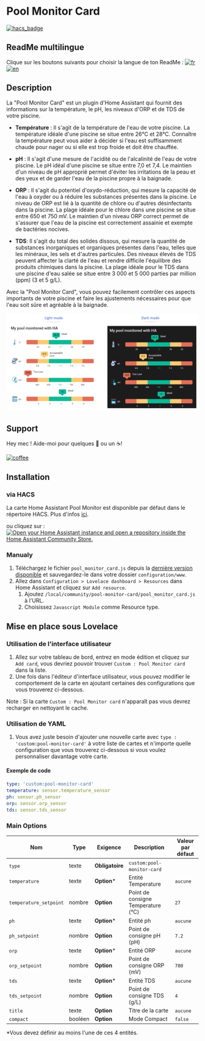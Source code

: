 # Pool Monitor Card

[![hacs_badge](https://img.shields.io/badge/HACS-Custom-41BDF5.svg?style=for-the-badge)](https://github.com/hacs/integration)

## ReadMe multilingue

Clique sur les boutons suivants pour choisir la langue de ton ReadMe : [![fr](https://img.shields.io/badge/lang-fr-green.svg)](https://github.com/wilsto/pool-monitor-card/blob/master/README-fr.md) [![en](https://img.shields.io/badge/lang-en-red.svg)](https://github.com/wilsto/pool-monitor-card/blob/master/README.md)

## Description

La "Pool Monitor Card" est un plugin d'Home Assistant qui fournit des informations sur la température, le pH, les niveaux d'ORP et de TDS de votre piscine. 

- **Température** : Il s'agit de la température de l'eau de votre piscine. La température idéale d'une piscine se situe entre 26°C et 28°C.  Connaître la température peut vous aider à décider si l'eau est suffisamment chaude pour nager ou si elle est trop froide et doit être chauffée.

- **pH** : Il s'agit d'une mesure de l'acidité ou de l'alcalinité de l'eau de votre piscine. Le pH idéal d'une piscine se situe entre 7,0 et 7,4. Le maintien d'un niveau de pH approprié permet d'éviter les irritations de la peau et des yeux et de garder l'eau de la piscine propre à la baignade.

- **ORP** : Il s'agit du potentiel d'oxydo-réduction, qui mesure la capacité de l'eau à oxyder ou à réduire les substances présentes dans la piscine. Le niveau de ORP est lié à la quantité de chlore ou d'autres désinfectants dans la piscine.  La plage idéale pour le chlore dans une piscine se situe entre 650 et 750 mV. Le maintien d'un niveau ORP correct permet de s'assurer que l'eau de la piscine est correctement assainie et exempte de bactéries nocives.

- **TDS**: Il s'agit du total des solides dissous, qui mesure la quantité de substances inorganiques et organiques présentes dans l'eau, telles que les minéraux, les sels et d'autres particules. Des niveaux élevés de TDS peuvent affecter la clarté de l'eau et rendre difficile l'équilibre des produits chimiques dans la piscine. La plage idéale pour le TDS dans une piscine d'eau salée se situe entre 3 000 et 5 000 parties par million (ppm) (3 et 5 g/L).

Avec la "Pool Monitor Card", vous pouvez facilement contrôler ces aspects importants de votre piscine et faire les ajustements nécessaires pour que l'eau soit sûre et agréable à la baignade.


![all](example/light-dark-card.png)

## Support

Hey mec ! Aide-moi pour quelques :beers: ou un :coffee:!

[![coffee](https://www.buymeacoffee.com/assets/img/custom_images/black_img.png)](https://bmc.link/wilsto)

## Installation

### via HACS

La carte Home Assistant Pool Monitor est disponible par défaut dans le répertoire HACS. Plus d'infos  [ici](https://hacs.xyz/).

ou cliquez sur :
[![Open your Home Assistant instance and open a repository inside the Home Assistant Community Store.](https://my.home-assistant.io/badges/hacs_repository.svg)](https://my.home-assistant.io/redirect/hacs_repository/?owner=wilsto&repository=pool-monitor-card&category=plugin)

### Manualy

1. Téléchargez le fichier `pool_monitor_card.js` depuis la [dernière version disponible](https://github.com/wilsto/pool-monitor-card/releases) et sauvegardez-le dans votre dossier `configuration/www`.
1. Allez dans `Configuration > Lovelace dashboard > Resources` dans Home Assistant et cliquez sur `Add resource`.
    1. Ajoutez `/local/community/pool-monitor-card/pool_monitor_card.js` à l'URL.
    1. Choisissez `Javascript Module` comme Resource type.

## Mise en place sous Lovelace 

### Utilisation de l'interface utilisateur

1. Allez sur votre tableau de bord, entrez en mode édition et cliquez sur `Add card`, vous devriez pouvoir trouver `Custom : Pool Monitor card` dans la liste.
1. Une fois dans l'éditeur d'interface utilisateur, vous pouvez modifier le comportement de la carte en ajoutant certaines des configurations que vous trouverez ci-dessous.

Note : Si la carte `Custom : Pool Monitor card` n'apparaît pas vous devrez recharger en nettoyant le cache.

### Utilisation de  YAML

1. Vous avez juste besoin d'ajouter une nouvelle carte avec `type : 'custom:pool-monitor-card'` à votre liste de cartes et n'importe quelle configuration que vous trouverez ci-dessous si vous voulez personnaliser davantage votre carte.

#### Exemple de code

```yaml
type: 'custom:pool-monitor-card'
temperature: sensor.temperature_sensor
ph: sensor.ph_sensor
orp: sensor.orp_sensor
tds: sensor.tds_sensor
```

### Main Options

| Nom | Type | Exigence | Description | Valeur par défaut |
| -------------- | ----------- | ------------ | ------------------------------------------------ | --------------------------------------------------------------------------------------------------------------------------------------------------------------------------------------------------------------------------------------------------------------------------------------------------------------------------------------------- |
| `type` | texte | **Obligatoire** | `custom:pool-monitor-card` ||
| `temperature` | texte | **Option*** | Entité Temperature  |`aucune`|
| `temperature_setpoint` | nombre | **Option** | Point de consigne Temperature (°C) |`27`|
| `ph` | texte | **Option*** | Entité ph  |`aucune`|
| `ph_setpoint` | nombre | **Option** | Point de consigne pH (pH) |`7.2`|
| `orp` | texte | **Option*** | Entité ORP  |`aucune`|
| `orp_setpoint` | nombre | **Option** | Point de consigne ORP (mV) |`700`|
| `tds` | texte | **Option*** | Entité TDS  |`aucune`|
| `tds_setpoint` | nombre | **Option** | Point de consigne TDS (g/L) |`4`|
| `title` | texte | **Option** | Titre de la carte  |`aucune`|
| `compact` | booléen | **Option** | Mode Compact |`false`|

*Vous devez définir au moins l'une de ces 4 entités.
